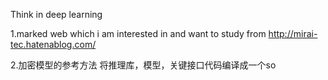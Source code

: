 Think in deep learning

1.marked web which i am interested in and want to study from
http://mirai-tec.hatenablog.com/

2.加密模型的参考方法
将推理库，模型，关键接口代码编译成一个so




